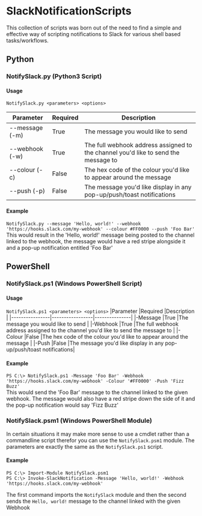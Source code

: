 # SlackNotificationScripts
This collection of scripts was born out of the need to find a simple and effective way of scripting notifications to Slack for various shell based tasks/workflows. 


## Python
### NotifySlack.py (Python3 Script)

#### Usage
`NotifySlack.py <parameters> <options>`

|Parameter       |Required         |Description    |
|----------------|-----------------|---------------|
|--message (-m)  |True             |The message you would like to send |
|--webhook (-w)  |True             |The full webhook address assigned to the channel you'd like to send the message to |
|--colour (-c)   |False            |The hex code of the colour you'd like to appear around the message |
|--push (-p)     |False            |The message you'd like display in any pop-up/push/toast notifications|

#### Example
`NotifySlack.py --message 'Hello, world!' --webhook 'https://hooks.slack.com/my-webhook' --colour #FF0000 --push 'Foo Bar'`  
This would result in the 'Hello, world!' message being posted to the channel linked to the webhook, the message would have a red stripe alongside it and a pop-up notification entitled 'Foo Bar'

## PowerShell

### NotifySlack.ps1 (Windows PowerShell Script)

#### Usage
`NotifySlack.ps1 <parameters> <options>`
|Parameter       |Required         |Description    |
|----------------|-----------------|---------------|
|-Message        |True             |The message you would like to send |
|-Webhook        |True             |The full webhook address assigned to the channel you'd like to send the message to |
|-Colour         |False            |The hex code of the colour you'd like to appear around the message |
|-Push           |False            |The message you'd like display in any pop-up/push/toast notifications|

#### Example
`PS C:\> NotifySlack.ps1 -Message 'Foo Bar' -Webhook 'https://hooks.slack.com/my-webhook' -Colour '#FF0000' -Push 'Fizz Buzz'`  
This would send the 'Foo Bar' message to the channel linked to the given webhook. 
The message would also have a red stripe down the side of it and the pop-up notification would say 'Fizz Buzz'

### NotifySlack.psm1 (Windows PowerShell Module)

In certain situations it may make more sense to use a cmdlet rather than a commandline script therefor you can use the `NotifySlack.psm1` module.
The parameters are exactly the same as the `NotifySlack.ps1` script.

#### Example
```
PS C:\> Import-Module NotifySlack.psm1
PS C:\> Invoke-SlackNotification -Message 'Hello, world!' -Webhook 'https://hooks.slack.com/my-webhook'
```
The first command imports the `NotifySlack` module and then the second sends the `Hello, world!` message to the channel linked with the given Webhook
